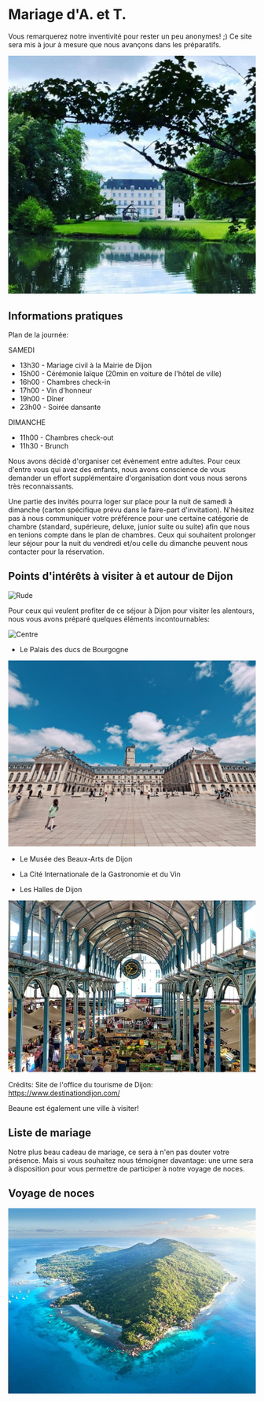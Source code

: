 # Mariage d'A. et T.

Vous remarquerez notre inventivité pour rester un peu anonymes! ;) 
Ce site sera mis à jour à mesure que nous avançons dans les préparatifs. 

![Chateau](https://github.com/thainbnaeut/thainbnaeut.github.io/blob/main/ch.jpeg?raw=true)

## Informations pratiques

Plan de la journée:

SAMEDI
- 13h30 - Mariage civil à la Mairie de Dijon
- 15h00 - Cérémonie laïque (20min en voiture de l'hôtel de ville)
- 16h00 - Chambres check-in
- 17h00 - Vin d'honneur
- 19h00 - Dîner
- 23h00 - Soirée dansante 

DIMANCHE
- 11h00 - Chambres check-out
- 11h30 - Brunch

Nous avons décidé d'organiser cet évènement entre adultes. Pour ceux d'entre vous qui avez des enfants, nous avons conscience de vous demander un effort supplémentaire d'organisation dont vous nous serons très reconnaissants. 

Une partie des invités pourra loger sur place pour la nuit de samedi à dimanche (carton spécifique prévu dans le faire-part d'invitation). N'hésitez pas à nous communiquer votre préférence pour une certaine catégorie de chambre (standard, supérieure, deluxe, junior suite ou suite) afin que nous en tenions compte dans le plan de chambres. Ceux qui souhaitent prolonger leur séjour pour la nuit du vendredi et/ou celle du dimanche peuvent nous contacter pour la réservation. 

## Points d'intérêts à visiter à et autour de Dijon

![Rude](https://github.com/thainbnaeut/thainbnaeut.github.io/blob/main/rude.png?raw=true)

Pour ceux qui veulent profiter de ce séjour à Dijon pour visiter les alentours, nous vous avons préparé quelques éléments incontournables:

![Centre](https://github.com/thainbnaeut/thainbnaeut.github.io/blob/main/centre-ville-dijon.jpg?raw=true)

- Le Palais des ducs de Bourgogne

![Palais](https://github.com/thainbnaeut/thainbnaeut.github.io/blob/main/palais-ducs.jpg?raw=true)

- Le Musée des Beaux-Arts de Dijon

- La Cité Internationale de la Gastronomie et du Vin

- Les Halles de Dijon

![Halles](https://github.com/thainbnaeut/thainbnaeut.github.io/blob/main/halles.jpg?raw=true)

Crédits: Site de l'office du tourisme de Dijon: https://www.destinationdijon.com/

Beaune est également une ville à visiter!

## Liste de mariage
Notre plus beau cadeau de mariage, ce sera à n'en pas douter votre présence. Mais si vous souhaitez nous témoigner davantage: une urne sera à disposition pour vous permettre de participer à notre voyage de noces. 

## Voyage de noces
![Destination](https://github.com/thainbnaeut/thainbnaeut.github.io/blob/main/destination.jpg?raw=true)
